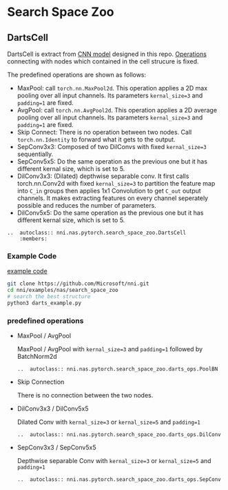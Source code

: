 # Search Space Zoo

## DartsCell

DartsCell is extract from [CNN model](./DARTS.md) designed in this repo. [Operations](#predefined-operations) connecting with nodes which contained in the cell strucure is fixed.

The predefined operations are shown as follows:

* MaxPool: call `torch.nn.MaxPool2d`. This operation applies a 2D max pooling over all input channels. Its parameters `kernal_size=3` and `padding=1` are fixed.
* AvgPool: call `torch.nn.AvgPool2d`. This operation applies a 2D average pooling over all input channels. Its parameters `kernal_size=3` and `padding=1` are fixed.
* Skip Connect: There is no operation between two nodes. Call `torch.nn.Identity` to forward what it gets to the output.
* SepConv3x3: Composed of two DilConvs with fixed `kernal_size=3` sequentially.
* SepConv5x5: Do the same operation as the previous one but it has different kernal size, which is set to 5.
* DilConv3x3:  (Dilated) depthwise separable conv. It first calls torch.nn.Conv2d with fixed `kernal_size=3` to partition the feature map into `C_in` groups then applies 1x1 Convolution to get `C_out` output channels. It makes extracting features on every channel seperately possible and reduces the number of parameters.
* DilConv5x5: Do the same operation as the previous one but it has different kernal size, which is set to 5.

```eval_rst
..  autoclass:: nni.nas.pytorch.search_space_zoo.DartsCell
    :members:
```

### Example Code

[example code](https://github.com/microsoft/nni/tree/master/examples/nas/search_space_zoo/darts_example.py)

```bash
git clone https://github.com/Microsoft/nni.git
cd nni/examples/nas/search_space_zoo
# search the best structure
python3 darts_example.py
```

<a class="predefined-operations"></a>

### predefined operations

* MaxPool / AvgPool

    MaxPool / AvgPool with `kernal_size=3` and `padding=1` followed by BatchNorm2d
    ```eval_rst
    ..  autoclass:: nni.nas.pytorch.search_space_zoo.darts_ops.PoolBN
    ```
* Skip Connection

    There is no connection between the two nodes.
* DilConv3x3 / DilConv5x5

    Dilated Conv with `kernal_size=3` or `kernal_size=5` and `padding=1`
    ```eval_rst
    ..  autoclass:: nni.nas.pytorch.search_space_zoo.darts_ops.DilConv
    ```
* SepConv3x3 / SepConv5x5

    Depthwise separable Conv with `kernal_size=3` or `kernal_size=5` and `padding=1`
    ```eval_rst
    ..  autoclass:: nni.nas.pytorch.search_space_zoo.darts_ops.SepConv
    ```
